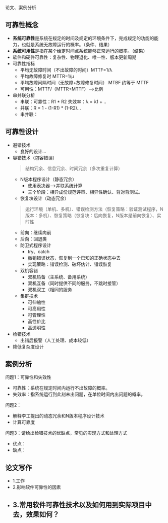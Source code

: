 
论文、案例分析

## 可靠性概念
- **系统可靠性**是系统在规定的时间及规定的环境条件下，完成规定的功能的能力，也就是系统无故障运行的概率。（条件、结果）
- **系统可用性**是指在某个给定时间点系统能够正常运行的概率。（结果）
- 软件和硬件可靠性：复杂性、物理退化、唯一性、版本更新周期
- 可靠性指标
  - 平均无故障时间（不出故障的时间）MTTF=1/λ
  - 平均故障修复时 MTTR=1/μ
  - 平均故障间隔时间（无故障+故障修复时间） MTBF 约等于 MTTF
  - 可用性：MTTF/（MTTR+MTTF）-->比例
- 串并联分析
  - 串联：可靠性：R1 * R2 失效率：λ = λ1 + ..
  - 并联：R = 1 - (1-R1) * (1-R2)...
  - 串并联：

## 可靠性设计
- 避错技术
  - 良好的设计...
- 容错技术（包容错误）
  > 结构冗余、信息冗余、时间冗余（多次重复计算）
  - N版本程序设计（静态冗余）
    - 使用表决器-->并联系统计算
    - 三个阶段：相异成份规范评审、相异性确认、背对背测试。
  - 恢复块设计（动态冗余）
  > 运行环境（单机、多机）、错误检测方法（恢复策略：验证测试程序，N版本：多机）、恢复策略（恢复块：后向恢复，N版本是前向恢复）、实时性
    - 前向：继续向前
    - 后向：回退类
  - 防卫式程序设计
    - try、catch
    - 撤销错误状态，恢复到一个已知的正确状态中去
    - 实现策略：错误检测、破坏估计、错误恢复
  - 双机容错
    - 双机热备（主系统、备用系统）
    - 双机互备（同时提供不同的服务，不跳时接管）
    - 双机双工（相同的服务
  - 集群技术
    - 可伸缩性
    - 可高用性
    - 可管理性
    - 高性价比
    - 高透明性
- 检错技术
  - 出错后报警（人工处理、成本较低）
- 降低复杂度设计


## 案例分析
问题1：可靠性和失效性
- 可靠性：系统在规定时间内运行不出故障的概率。
- 失效率：指系统运行到此刻未出问题，在单位时间内出问题的概率。

问题2：
- 解释李工提出的动态冗余和N版本程序设计技术
- 计算可靠度

问题3：请给出检错技术的优缺点，常见的实现方式和处理方式
- 优点：
- 缺点：

## 论文写作
- 1.工作
- 2.影响软件可靠性的因素
- 3.常用软件可靠性技术以及如何用到实际项目中去，效果如何？
  - 
